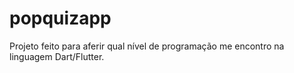 # popquizapp
Projeto feito para aferir qual nível de programação me encontro na linguagem Dart/Flutter.
